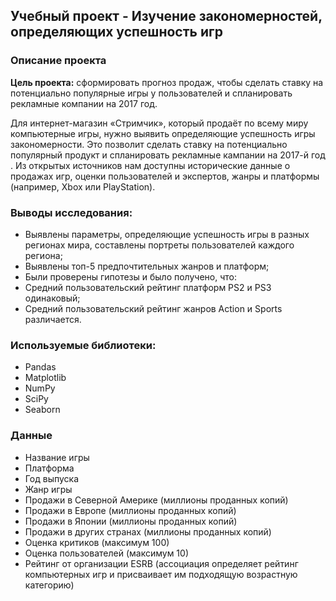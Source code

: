 ## Учебный проект - Изучение закономерностей, определяющих успешность игр

### Описание проекта

**Цель проекта:**  сформировать прогноз продаж, чтобы сделать ставку на потенциально популярные игры у пользователей и спланировать рекламные компании на 2017 год.

Для интернет-магазин «Стримчик», который продаёт по всему миру компьютерные игры, нужно выявить определяющие успешность игры закономерности. Это позволит сделать ставку на потенциально популярный продукт и спланировать рекламные кампании на 2017-й год . Из открытых источников нам доступны исторические данные о продажах игр, оценки пользователей и экспертов, жанры и платформы (например, Xbox или PlayStation).

### Выводы исследования:

* Выявлены параметры, определяющие успешность игры в разных регионах мира, составлены портреты пользователей каждого региона;
* Выявлены топ-5 предпочтительных жанров и платформ;
* Были проверены гипотезы и было получено, что:
* Средний пользовательский рейтинг платформ PS2 и PS3 одинаковый;
* Средний пользовательский рейтинг жанров Action и Sports различается.

### Используемые библиотеки:

* Pandas
* Matplotlib
* NumPy
* SciPy
* Seaborn

### Данные

* Название игры
* Платформа
* Год выпуска
* Жанр игры
* Продажи в Северной Америке (миллионы проданных копий)
* Продажи в Европе (миллионы проданных копий)
* Продажи в Японии (миллионы проданных копий)
* Продажи в других странах (миллионы проданных копий)
* Оценка критиков (максимум 100)
* Оценка пользователей (максимум 10)
* Рейтинг от организации ESRB (ассоциация определяет рейтинг компьютерных игр и присваивает им подходящую возрастную категорию)